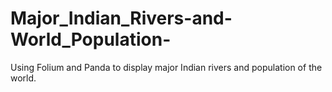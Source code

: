 # Major_Indian_Rivers-and-World_Population-
Using Folium and Panda to display major Indian rivers and population of the world.
